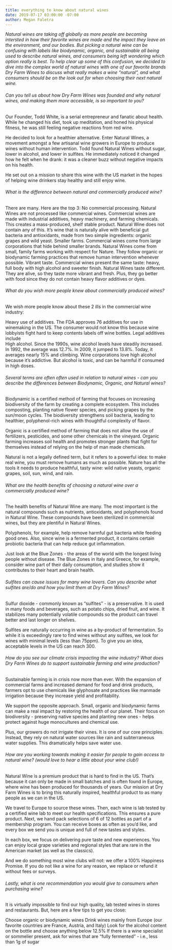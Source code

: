 ```yaml
---
title: everything to know about natural wines
date: 2019-07-17 03:00:00 -07:00
author: Megan Faletra
---
```


_Natural wines are taking off globally as more people are becoming intersted in how their favorite wines are made and the impact they leave on the environment, and our bodies. But picking a natural wine can be confusing with labels like biodynamic, organic, and sustainable all being used to describe natural wines, and consumers being left wondering which option really is best. To help clear up some of this confusion, we decided to dive into the complex world of natural wines with one of our favorite brands Dry Farm Wines to discuss what really makes a wine “natural”, and what consumers should be on the look out for when choosing their next natural wine._

###### Can you tell us about how Dry Farm Wines was founded and why natural wines, and making them more accessible, is so important to you?

Our Founder, Todd White, is a serial entrepreneur and fanatic about health. While he changed his diet, took up meditation, and honed his physical fitness, he was still feeling negative reactions from red wine. 

He decided to look for a healthier alternative. Enter Natural Wines, a movement amongst a few artisanal wine growers in Europe to produce wines without human intervention. Todd found Natural Wines without sugar, lower in alcohol, and lower in sulfites. He immediately noticed it changed how he felt when he drank: it was a cleaner buzz without negative impacts on his health. 

He set out on a mission to share this wine with the US market in the hopes of helping wine drinkers stay healthy and still enjoy wine. 

###### What is the difference between natural and commercially produced wine?

There are many. Here are the top 3:
No commercial processing. Natural Wines are not processed like commercial wines. Commercial wines are made with industrial additives, heavy machinery, and farming chemicals. This creates a mass-produced, shelf stable product. Natural Wine does not contain any of this. It’s wine that is naturally alive with beneficial gut bacteria and antioxidants, made from two simple ingredients: organic grapes and wild yeast. 
Smaller farms. Commercial wines come from large corporations that hide behind smaller brands. Natural Wines come from small, family farms working with respect for Nature. They follow organic or biodynamic farming practices that remove human intervention whenever possible.
Vibrant taste. Commercial wines present the same taste: heavy, full body with high alcohol and sweeter finish. Natural Wines taste different. They are alive, so they taste more vibrant and fresh. Plus, they go better with food since they do not contain heavy flavor additives or dyes.    

###### What do you wish more people knew about commercially produced wines?

We wish more people know about these 2 ills in the commercial wine industry: 

Heavy use of additives. The FDA approves 76 additives for use in winemaking in the US. The consumer would not know this because wine lobbyists fight hard to keep contents labels off wine bottles. Legal additives include  
High alcohol. Since the 1990s, wine alcohol levels have steadily increased. In 1992, the average was 12.7%. In 2009, it jumped to 13.8%. Today, it averages nearly 15% and climbing. Wine corporations love high alcohol because it’s addictive. But alcohol is toxic, and can be harmful if consumed in high doses.

###### Several terms are often often used in relation to natural wines - can you describe the differences between Biodynamic, Organic, and Natural wines?

Biodynamic is a certified method of farming that focuses on increasing biodiversity of the farm by creating a complete ecosystem. This includes composting, planting native flower species, and picking grapes by the sun/moon cycles. The biodiversity strengthens soil bacteria, leading to healthier, polyphenol-rich wines with thoughtful complexity of flavor.

Organic is a certified method of farming that does not allow the use of fertilizers, pesticides, and some other chemicals in the vineyard. Organic farming increases soil health and promotes stronger plants that fight for themselves instead of relying on the help of man made chemicals.

Natural is not a legally defined term, but it refers to a powerful idea: to make real wine, you must remove humans as much as possible. Nature has all the tools it needs to produce healthful, tasty wine: wild native yeasts, organic grapes, soil, sun, wind, and rain.    

###### What are the health benefits of choosing a natural wine over a commercially produced wine?

The health benefits of Natural Wine are many. The most important is the natural compounds such as nutrients, antioxidants, and polyphenols found in Natural Wine. These compounds have been sterilized in commercial wines, but they are plentiful in Natural Wines. 

Polyphenols, for example, help remove harmful gut bacteria while feeding good ones. Also, since wine is a fermented product, it contains certain probiotic bacteria that can help reduce gut inflammation. 

Just look at the Blue Zones - the areas of the world with the longest living people without disease. The Blue Zones in Italy and Greece, for example, consider wine part of their daily consumption, and studies show it contributes to their heart and brain health.  

###### Sulfites can cause issues for many wine lovers. Can you describe what sulfites are/do and how you limit them at Dry Farm Wines?

Sulfur dioxide - commonly known as “sulfites” - is a preservative. It is used in many foods and beverages, such as potato chips, dried fruit, and wine. It stabilizes many potentially volatile compounds so the product can travel better and last longer on shelves. 

Sulfites are naturally occurring in wine as a by-product of fermentation. So while it is exceedingly rare to find wines without any sulfites, we look for wines with minimal levels (less than 75ppm). To give you an idea, acceptable levels in the US can reach 300. 

###### How do you see our climate crisis impacting the wine industry? What does Dry Farm Wines do to support sustainable farming and wine production?

Sustainable farming is in crisis now more than ever. With the expansion of commercial farms and increased demand for food and drink products, farmers opt to use chemicals like glyphosate and practices like manmade irrigation because they increase yield and profitability.   

We support the opposite approach. Small, organic and biodynamic farms can make a real impact by restoring the health of our planet. Their focus on biodiversity - preserving native species and planting new ones - helps protect against huge monocultures and chemical use. 

Plus, our growers do not irrigate their vines. It is one of our core principles. Instead, they rely on natural water sources like rain and subterraneous water supplies. This dramatically helps save water use. 

###### How are you working towards making it easier for people to gain access to natural wine? (would love to hear a little about your wine club!)

Natural Wine is a premium product that is hard to find in the US. That’s because it can only be made in small batches and is often found in Europe, where wine has been produced for thousands of years. Our mission at Dry Farm Wines is to bring this naturally inspired, healthful product to as many people as we can in the US. 

We travel to Europe to source these wines. Then, each wine is lab tested by a certified wine lab to meet our health specifications. This ensures a pure product.
Next, we hand pack selections of 6 of 12 bottles as part of a membership program. You can receive boxes as often as you’d like, and every box we send you is unique and full of new tastes and styles.

In each box, we focus on delivering pure taste and new experiences. You can enjoy local grape varieties and regional styles that are rare in the American market (as well as the classics). 

And we do something most wine clubs will not: we offer a 100% Happiness Promise. If you do not like a wine for any reason, we replace or refund it without fees or surveys.   


###### Lastly, what is one recommendation you would give to consumers when purchasing wine?

It is virtually impossible to find our high quality, lab tested wines in stores and restaurants. But, here are a few tips to get you close:

Choose organic or biodynamic wines
Drink wines mainly from Europe (our favorite countries are France, Austria, and Italy) 
Look for the alcohol content on the bottle and choose anything below 12.5%
If there is a wine specialist or sommelier present, ask for wines that are “fully fermented” - i.e., less than 1g of sugar 